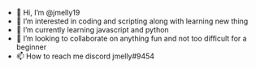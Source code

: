 - 👋 Hi, I’m @jmelly19
- 👀 I’m interested in coding and scripting along with learning new thing
- 🌱 I’m currently learning javascript and python
- 💞️ I’m looking to collaborate on anything fun and not too difficult for a beginner
- 📫 How to reach me discord jmelly#9454

<!---
jmelly19/jmelly19 is a ✨ special ✨ repository because its `README.md` (this file) appears on your GitHub profile.
You can click the Preview link to take a look at your changes.
--->

